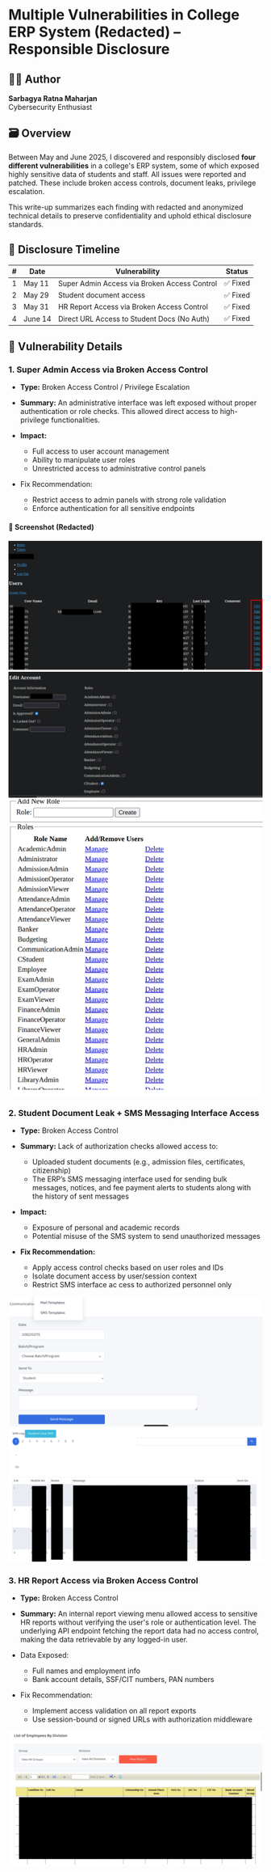 # Multiple Vulnerabilities in College ERP System (Redacted) – Responsible Disclosure

## 👨‍💻 Author
**Sarbagya Ratna Maharjan**  
Cybersecurity Enthusiast

## 🗃️ Overview

Between May and June 2025, I discovered and responsibly disclosed **four different vulnerabilities** in a college's ERP system, some of which exposed highly sensitive data of students and staff. All issues were reported and patched. These include broken access controls, document leaks, privilege escalation.

This write-up summarizes each finding with redacted and anonymized technical details to preserve confidentiality and uphold ethical disclosure standards.


## 📅 Disclosure Timeline

| # | Date       | Vulnerability                                 | Status         |
|---|------------|-----------------------------------------------|----------------|
| 1 | May 11     | Super Admin Access via Broken Access Control  | ✅ Fixed       |
| 2 | May 29     | Student document access                       | ✅ Fixed       |
| 3 | May 31     | HR Report Access via Broken Access Control    | ✅ Fixed       |
| 4 | June 14    | Direct URL Access to Student Docs (No Auth)   | ✅ Fixed       |



## 📂 Vulnerability Details

### 1. Super Admin Access via Broken Access Control

- **Type:** Broken Access Control / Privilege Escalation

- **Summary:** An administrative interface was left exposed without proper authentication or role checks. This allowed direct access to high-privilege functionalities.

- **Impact:**

  - Full access to user account management
  - Ability to manipulate user roles
  - Unrestricted access to administrative control panels

- Fix Recommendation:

  - Restrict access to admin panels with strong role validation
  - Enforce authentication for all sensitive endpoints

#### 🔎 Screenshot (Redacted)
![Super Admin Panel Access](screenshots/1.png)
![Super Admin Panel Access](screenshots/2.png)
![Super Admin Panel Access](screenshots/3.png)

### 2. Student Document Leak + SMS Messaging Interface Access

- **Type:** Broken Access Control
  
- **Summary:** Lack of authorization checks allowed access to:  
  - Uploaded student documents (e.g., admission files, certificates, citizenship)  
  - The ERP’s SMS messaging interface used for sending bulk messages, notices, and fee payment alerts to students along with the history of sent messages
    
- **Impact:**
  
  - Exposure of personal and academic records  
  - Potential misuse of the SMS system to send unauthorized messages
    
- **Fix Recommendation:**
  
  - Apply access control checks based on user roles and IDs  
  - Isolate document access by user/session context  
  - Restrict SMS interface ac  cess to authorized personnel only

 ![Super Admin Panel Access](screenshots/4.png)
![Super Admin Panel Access](screenshots/5.png)
  

### 3. HR Report Access via Broken Access Control
- **Type:** Broken Access Control

- **Summary:** An internal report viewing menu allowed access to sensitive HR reports without verifying the user's role or authentication level. The underlying API endpoint fetching the report data had no access control, making the data retrievable by any logged-in user.

- Data Exposed:

  - Full names and employment info
  - Bank account details, SSF/CIT numbers, PAN numbers

- Fix Recommendation:

  - Implement access validation on all report exports
  - Use session-bound or signed URLs with authorization middleware

![Super Admin Panel Access](screenshots/6.png)






